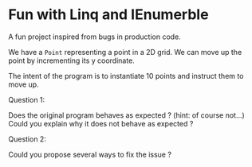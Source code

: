 # Fun with Linq and IEnumerble

A fun project inspired from bugs in production code.

We have a ```Point``` representing a point in a 2D grid. We can move up the point by incrementing its y coordinate.

The intent of the program is to instantiate 10 points and instruct them to move up.

Question 1:

Does the original program behaves as expected ? (hint: of course not...) Could you explain why it does not behave as expected ?

Question 2:

Could you propose several ways to fix the issue ?